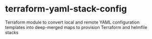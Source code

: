 # terraform-yaml-stack-config
Terraform module to convert local and remote YAML configuration templates into deep-merged maps to provision Terraform and helmfile stacks
